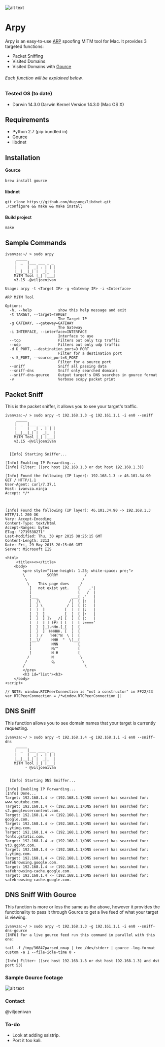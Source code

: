 ![alt text][logo]

[logo]: https://github.com/ivanvza/arpy/blob/master/images/logo.png "Logo"
# Arpy
Arpy is an easy-to-use [ARP](https://tools.ietf.org/html/rfc826) spoofing MiTM tool for Mac.
It provides 3 targeted functions:
* Packet Sniffing
* Visited Domains
* Visited Domains with [Gource](https://code.google.com/p/gource/)

###### Each function will be explained below.

### Tested OS (to date)
* Darwin 14.3.0 Darwin Kernel Version 14.3.0 (Mac OS X)

## Requirements
* Python 2.7 (pip bundled in)
* Gource
* libdnet

## Installation
#### Gource
```
brew install gource
```
#### libdnet
```
git clone https://github.com/dugsong/libdnet.git
./configure && make && make install
```
#### Build project
```
make
```

## Sample Commands
```
ivanvza:~/ > sudo arpy
     _____
    |  _  |___ ___ _ _
    |     |  _| . | | |
    |__|__|_| |  _|_  |
    MiTM Tool |_| |___|
    v3.15 -@viljoenivan

Usage: arpy -t <Target IP> -g <Gateway IP> -i <Interface>

ARP MiTM Tool

Options:
  -h, --help            show this help message and exit
  -t TARGET, --target=TARGET
                        The Target IP
  -g GATEWAY, --gateway=GATEWAY
                        The Gateway
  -i INTERFACE, --interface=INTERFACE
                        Interface to use
  --tcp                 Filters out only tcp traffic
  --udp                 Filters out only udp traffic
  -d D_PORT, --destination_port=D_PORT
                        Filter for a destination port
  -s S_PORT, --source_port=S_PORT
                        Filter for a source port
  --sniff               Sniff all passing data
  --sniff-dns           Sniff only searched domains
  --sniff-dns-gource    Output target's DNS searches in gource format
  -v                    Verbose scapy packet print
```

## Packet Sniff
This is the packet sniffer, it allows you to see your target's traffic.
```
ivanvza:~/ > sudo arpy -t 192.168.1.3 -g 192.161.1.1 -i en0 --sniff
     _____
    |  _  |___ ___ _ _
    |     |  _| . | | |
    |__|__|_| |  _|_  |
    MiTM Tool |_| |___|
    v3.15 -@viljoenivan


  [Info] Starting Sniffer...

[Info] Enabling IP Forwarding...
[Info] Filter: ((src host 192.168.1.3 or dst host 192.168.1.3))

[Info] Found the following (IP layer): 192.168.1.3 -> 46.101.34.90
GET / HTTP/1.1
User-Agent: curl/7.37.1
Host: ivanvza.ninja
Accept: */*



[Info] Found the following (IP layer): 46.101.34.90 -> 192.168.1.3
HTTP/1.1 200 OK
Vary: Accept-Encoding
Content-Type: text/html
Accept-Ranges: bytes
ETag: "2719538271"
Last-Modified: Thu, 30 Apr 2015 08:25:15 GMT
Content-Length: 3213
Date: Fri, 29 May 2015 20:15:06 GMT
Server: Microsoft IIS

<html>
     <title>><></title>
    <body>
        <pre style="line-height: 1.25; white-space: pre;">
        \          SORRY            /
         \                         /
          \    This page does     /
           ]   not exist yet.    [    ,'|
           ]                     [   /  |
           ]___               ___[ ,'   |
           ]  ]\             /[  [ |:   |
           ]  ] \           / [  [ |:   |
           ]  ]  ]         [  [  [ |:   |
           ]  ]  ]__     __[  [  [ |:   |
           ]  ]  ] ]\ _ /[ [  [  [ |:   |
           ]  ]  ] ] (#) [ [  [  [ :===='
           ]  ]  ]_].nHn.[_[  [  [
           ]  ]  ]  HHHHH. [  [  [
           ]  ] /   `HH("N  \ [  [
           ]__]/     HHH  "  \[__[
           ]         NNN         [
           ]         N/"         [
           ]         N H         [
          /          N            \
         /           q,            \
        /                           \
        </pre>
        <h3 id="list"><h3>
    </body>
<script>

// NOTE: window.RTCPeerConnection is "not a constructor" in FF22/23
var RTCPeerConnection = /*window.RTCPeerConnection ||
```
## DNS Sniff
This function allows you to see domain names that your target is currently requesting.
```
ivanvza:~/ > sudo arpy -t 192.168.1.4 -g 192.168.1.1 -i en0 --sniff-dns
     _____
    |  _  |___ ___ _ _
    |     |  _| . | | |
    |__|__|_| |  _|_  |
    MiTM Tool |_| |___|
         - @viljoenivan


  [Info] Starting DNS Sniffer...

[Info] Enabling IP Forwarding...
[Info] Done...
Target: 192.168.1.4 -> (192.168.1.1/DNS server) has searched for: www.youtube.com.
Target: 192.168.1.4 -> (192.168.1.1/DNS server) has searched for: s2.googleusercontent.com.
Target: 192.168.1.4 -> (192.168.1.1/DNS server) has searched for: google.com.
Target: 192.168.1.4 -> (192.168.1.1/DNS server) has searched for: s.ytimg.com.
Target: 192.168.1.4 -> (192.168.1.1/DNS server) has searched for: fonts.gstatic.com.
Target: 192.168.1.4 -> (192.168.1.1/DNS server) has searched for: yt3.ggpht.com.
Target: 192.168.1.4 -> (192.168.1.1/DNS server) has searched for: i.ytimg.com.
Target: 192.168.1.4 -> (192.168.1.1/DNS server) has searched for: safebrowsing.google.com.
Target: 192.168.1.4 -> (192.168.1.1/DNS server) has searched for: safebrowsing-cache.google.com.
Target: 192.168.1.4 -> (192.168.1.1/DNS server) has searched for: safebrowsing-cache.google.com.
```
## DNS Sniff With Gource
This function is more or less the same as the above, however it provides the functionality to pass it through Gource to get a live feed of what your target is viewing.
```
ivanvza:~/ > sudo arpy -t 192.168.1.3 -g 192.161.1.1 -i en0 --sniff-dns-gource
[INFO] For a live gource feed run this command in parallel with this one:

tail -f /tmp/36847parsed_nmap | tee /dev/stderr | gource -log-format custom -a 1 --file-idle-time 0 -

[Info] Filter: ((src host 192.168.1.3 or dst host 192.168.1.3) and dst port 53)
```
### Sample Gource footage
![alt text][gourve_live_footage]

[gourve_live_footage]: https://github.com/ivanvza/arpy/blob/master/images/arpy_gource.gif "Live Gource Footage"

### Contact
@viljoenivan

### To-do
* Look at adding sslstrip.
* Port it too kali.
